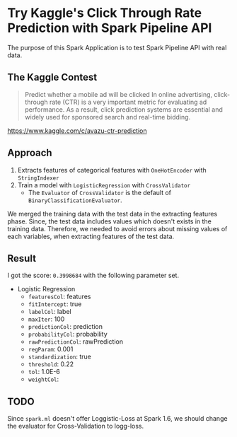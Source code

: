 # Try Kaggle's Click Through Rate Prediction with Spark Pipeline API

The purpose of this Spark Application is to test Spark Pipeline API with real data.

## The Kaggle Contest

> Predict whether a mobile ad will be clicked
> In online advertising, click-through rate (CTR) is a very important metric for evaluating ad performance. As a result, click prediction systems are essential and widely used for sponsored search and real-time bidding.

https://www.kaggle.com/c/avazu-ctr-prediction


## Approach

1. Extracts features of categorical features with `OneHotEncoder` with `StringIndexer`
2. Train a model with `LogisticRegression` with `CrossValidator`
    - The `Evaluator` of `CrossValidator` is the default of `BinaryClassificationEvaluator`.

We merged the training data with the test data in the extracting features phase.
Since, the test data includes values which doesn't exists in the training data.
Therefore, we needed to avoid errors about missing values of each variables, when extracting features of the test data.

## Result

I got the score: `0.3998684` with the following parameter set.

- Logistic Regression
    - `featuresCol`: features
    - `fitIntercept`: true
    - `labelCol`: label
    - `maxIter`: 100
    - `predictionCol`: prediction
    - `probabilityCol`: probability
    - `rawPredictionCol`: rawPrediction
    - `regParam`: 0.001
    - `standardization`: true
    - `threshold`: 0.22
    - `tol`: 1.0E-6
    - `weightCol`:

## TODO

Since `spark.ml` doesn't offer Loggistic-Loss at Spark 1.6, we should change the evaluator for Cross-Validation to logg-loss.
